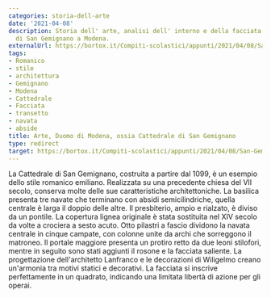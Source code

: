 ```yaml
---
categories: storia-dell-arte
date: '2021-04-08'
description: Storia dell' arte, analisi dell' interno e della facciata della Cattedrale
  di San Gemignano a Modena.
externalUrl: https://bortox.it/Compiti-scolastici/appunti/2021/04/08/San-Gemignano-Duomo-Modena.html
tags:
- Romanico
- stile
- architettura
- Gemignano
- Modena
- Cattedrale
- Facciata
- transetto
- navata
- abside
title: Arte, Duomo di Modena, ossia Cattedrale di San Gemignano
type: redirect
target: https://bortox.it/Compiti-scolastici/appunti/2021/04/08/San-Gemignano-Duomo-Modena.html
---
```


La Cattedrale di San Gemignano, costruita a partire dal 1099, è un esempio dello stile romanico emiliano. Realizzata su una precedente chiesa del VII secolo, conserva molte delle sue caratteristiche architettoniche. La basilica presenta tre navate che terminano con absidi semicilindriche, quella centrale è larga il doppio delle altre. Il presbiterio, ampio e rialzato, è diviso da un pontile. La copertura lignea originale è stata sostituita nel XIV secolo da volte a crociera a sesto acuto. Otto pilastri a fascio dividono la navata centrale in cinque campate, con colonne unite da archi che sorreggono il matroneo. Il portale maggiore presenta un protiro retto da due leoni stilofori, mentre in seguito sono stati aggiunti il rosone e la facciata saliente. La progettazione dell'architetto Lanfranco e le decorazioni di Wiligelmo creano un'armonia tra motivi statici e decorativi. La facciata si inscrive perfettamente in un quadrato, indicando una limitata libertà di azione per gli operai.